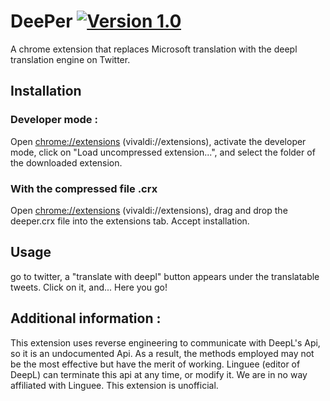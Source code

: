 # DeePer [![Version 1.0](https://img.shields.io/badge/version-1.0-brightgreen.svg)]()
A chrome extension that replaces Microsoft translation with the deepl translation engine on Twitter.

## Installation
### Developer mode :
Open [chrome://extensions](chrome://extensions) (vivaldi://extensions), activate the developer mode, click on "Load uncompressed extension...", and select the folder of the downloaded extension.

### With the compressed file .crx
Open [chrome://extensions](chrome://extensions) (vivaldi://extensions), drag and drop the deeper.crx file into the extensions tab. Accept installation.

## Usage
go to twitter, a "translate with deepl" button appears under the translatable tweets. Click on it, and... Here you go!

## Additional information :
This extension uses reverse engineering to communicate with DeepL's Api, so it is an undocumented Api. As a result, the methods employed may not be the most effective but have the merit of working. Linguee (editor of DeepL) can terminate this api at any time, or modify it. We are in no way affiliated with Linguee. This extension is unofficial.
